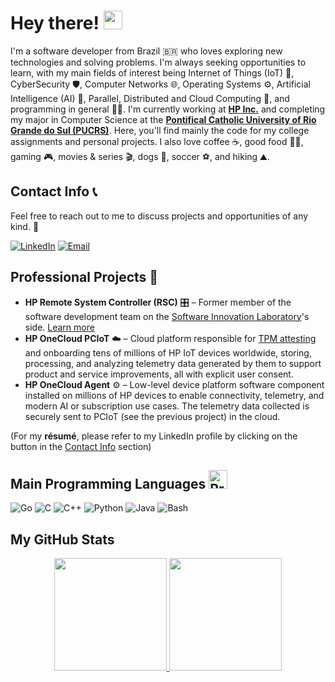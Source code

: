 # Hey there! <img src="https://raw.githubusercontent.com/MartinHeinz/MartinHeinz/master/wave.gif" width="30px" height="30px">

I'm a software developer from Brazil 🇧🇷 who loves exploring new technologies and solving problems. I'm always seeking opportunities to learn, with my main fields of interest being Internet of Things (IoT) 📡, CyberSecurity 🛡️, Computer Networks 🌐, Operating Systems ⚙️, Artificial Intelligence (AI) 🤖, Parallel, Distributed and Cloud Computing 📶, and programming in general 👨‍💻. I'm currently working at [**HP Inc.**](https://www.hp.com) and completing my major in Computer Science at the [**Pontifical Catholic University of Rio Grande do Sul (PUCRS)**](https://www.pucrs.br/en/). Here, you'll find mainly the code for my college assignments and personal projects. I also love coffee ☕️, good food 👨‍🍳, gaming 🎮, movies & series 🎬, dogs 🐶, soccer ⚽, and hiking ⛰️.

## Contact Info 📞

Feel free to reach out to me to discuss projects and opportunities of any kind. 🙂

[![LinkedIn](https://img.shields.io/badge/LinkedIn-0077B5?style=for-the-badge&logo=linkedin&logoColor=white)](https://linkedin.com/in/ricardo-suffert)
[![Email](https://img.shields.io/badge/Gmail-D14836?style=for-the-badge&logo=gmail&logoColor=white)](mailto:ricardobsuffert@gmail.com)

## Professional Projects 🚀

- **HP Remote System Controller (RSC)** 🎛️ &ndash; Former member of the software development team on the [Software Innovation Laboratory](https://www.pucrs.br/en/blog/pucrs-and-hp-inaugurate-renovation-of-software-innovation-lab/)'s side. [Learn more](https://www.hp.com/us-en/solutions/anyware-remote-system-controller.html)
- **HP OneCloud PCIoT** ☁️ &ndash; Cloud platform responsible for [TPM attesting](https://trustedcomputinggroup.org/resource/trusted-platform-module-tpm-summary/) and onboarding tens of millions of HP IoT devices worldwide, storing, processing, and analyzing telemetry data generated by them to support product and service improvements, all with explicit user consent.
- **HP OneCloud Agent** ⚙️ &ndash; Low-level device platform software component installed on millions of HP devices to enable connectivity, telemetry, and modern AI or subscription use cases. The telemetry data collected is securely sent to PCIoT (see the previous project) in the cloud.

(For my **résumé**, please refer to my LinkedIn profile by clicking on the button in the [Contact Info](https://github.com/rsuffert/rsuffert/edit/main/README.md#contact-info) section)

## Main Programming Languages <img src="https://cdn-icons-png.flaticon.com/512/3655/3655567.png" alt="Programming languages icon" width="30" height="30">

![Go](https://img.shields.io/badge/Golang-00ADD8?style=for-the-badge&logo=go&logoColor=white)
![C](https://img.shields.io/badge/C-A8B9CC?style=for-the-badge&logo=c&logoColor=white)
![C++](https://img.shields.io/badge/C++-00599C?style=for-the-badge&logo=cplusplus&logoColor=white)
![Python](https://img.shields.io/badge/Python-D2AA00?style=for-the-badge&logo=python&logoColor=white)
![Java](https://img.shields.io/badge/Java-red?style=for-the-badge&logo=java&logoColor=white)
![Bash](https://img.shields.io/badge/Bash-4EAA25?style=for-the-badge&logo=gnubash&logoColor=white)

## My GitHub Stats

<p align="center">
 <a href="https://github.com/rsuffert">
  <img height="180em" src="https://github-readme-stats-eight-theta.vercel.app/api?username=rsuffert&show_icons=true&theme=algolia&include_all_commits=true&count_private=true"/>
  <img height="180em" src="https://github-readme-stats-eight-theta.vercel.app/api/top-langs/?username=rsuffert&layout=compact&langs_count=8&theme=algolia"/>
 </a>
</p>
